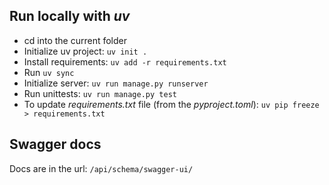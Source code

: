 ## Run locally with *uv*

- cd into the current folder
- Initialize uv project: `uv init .`
- Install requirements: `uv add -r requirements.txt`
- Run `uv sync`
- Initialize server: `uv run manage.py runserver`
- Run unittests: `uv run manage.py test`
- To update *requirements.txt* file (from the *pyproject.toml*): `uv pip freeze > requirements.txt`

## Swagger docs

Docs are in the url: `/api/schema/swagger-ui/`